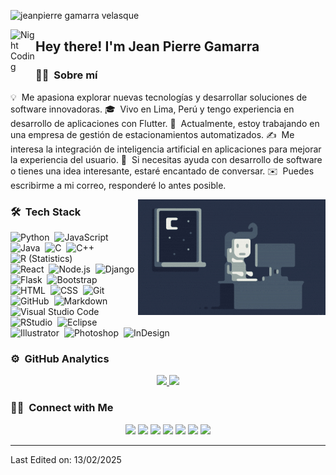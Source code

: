 ![jeanpierre gamarra velasque ](https://www.unilibre.edu.co/bogota/images/2018/septiembre/banner-sistemas.jpg)


<img alt="Night Coding" src="./assets/Hand%20Wave.gif" width='40' align="left"/><h2>Hey there! I'm Jean Pierre Gamarra</h2>

<!-- ## 👋 ¡Hola! Soy Jeanpierre -->

### 👨‍💻 &nbsp;Sobre mí

💡 &nbsp;Me apasiona explorar nuevas tecnologías y desarrollar soluciones de software innovadoras.
🎓 &nbsp;Vivo en Lima, Perú y tengo experiencia en desarrollo de aplicaciones con Flutter.
🌱 &nbsp;Actualmente, estoy trabajando en una empresa de gestión de estacionamientos automatizados.
✍️ &nbsp;Me interesa la integración de inteligencia artificial en aplicaciones para mejorar la experiencia del usuario.
💬 &nbsp;Si necesitas ayuda con desarrollo de software o tienes una idea interesante, estaré encantado de conversar.
✉️ &nbsp;Puedes escribirme a mi correo, responderé lo antes posible.

<img alt="Night Coding" src="https://raw.githubusercontent.com/AVS1508/AVS1508/master/assets/Night-Coding.gif" align="right"/>

### 🛠 &nbsp;Tech Stack

![Python](https://img.shields.io/badge/-Python-05122A?style=flat&logo=python)&nbsp;
![JavaScript](https://img.shields.io/badge/-JavaScript-05122A?style=flat&logo=javascript)&nbsp;
![Java](https://img.shields.io/badge/-Java-05122A?style=flat&logo=Java&logoColor=FFA518)&nbsp;
![C](https://img.shields.io/badge/-C-05122A?style=flat&logo=C&logoColor=A8B9CC)&nbsp;
![C++](https://img.shields.io/badge/-C++-05122A?style=flat&logo=C%2B%2B&logoColor=00599C)&nbsp;
![R (Statistics)](https://img.shields.io/badge/-R-05122A?style=flat&logo=R&logoColor=276DC3)\
![React](https://img.shields.io/badge/-React-05122A?style=flat&logo=react)&nbsp;
![Node.js](https://img.shields.io/badge/-Node.js-05122A?style=flat&logo=node.js)&nbsp;
![Django](https://img.shields.io/badge/-Django-05122A?style=flat&logo=django&logoColor=092E20)&nbsp;
![Flask](https://img.shields.io/badge/-Flask-05122A?style=flat&logo=flask)&nbsp;
![Bootstrap](https://img.shields.io/badge/-Bootstrap-05122A?style=flat&logo=bootstrap&logoColor=563D7C)\
![HTML](https://img.shields.io/badge/-HTML-05122A?style=flat&logo=HTML5)&nbsp;
![CSS](https://img.shields.io/badge/-CSS-05122A?style=flat&logo=CSS3&logoColor=1572B6)&nbsp;
![Git](https://img.shields.io/badge/-Git-05122A?style=flat&logo=git)&nbsp;
![GitHub](https://img.shields.io/badge/-GitHub-05122A?style=flat&logo=github)&nbsp;
![Markdown](https://img.shields.io/badge/-Markdown-05122A?style=flat&logo=markdown)\
![Visual Studio Code](https://img.shields.io/badge/-Visual%20Studio%20Code-05122A?style=flat&logo=visual-studio-code&logoColor=007ACC)&nbsp;
![RStudio](https://img.shields.io/badge/-RStudio-05122A?style=flat&logo=rstudio)&nbsp;
![Eclipse](https://img.shields.io/badge/-Eclipse-05122A?style=flat&logo=eclipse-ide&logoColor=2C2255)\
![Illustrator](https://img.shields.io/badge/-Illustrator-05122A?style=flat&logo=adobe-illustrator)&nbsp;
![Photoshop](https://img.shields.io/badge/-Photoshop-05122A?style=flat&logo=adobe-photoshop)&nbsp;
![InDesign](https://img.shields.io/badge/-InDesign-05122A?style=flat&logo=adobe-indesign)

### ⚙️ &nbsp;GitHub Analytics

<p align="center">
<a href="https://github.com/AVS1508">
  <img height="180em" src="https://github-readme-stats-eight-theta.vercel.app/api?username=AVS1508&show_icons=true&theme=algolia&include_all_commits=true&count_private=true"/>
  <img height="180em" src="https://github-readme-stats-eight-theta.vercel.app/api/top-langs/?username=AVS1508&layout=compact&langs_count=8&theme=algolia"/>
</a>
</p>

### 🤝🏻 &nbsp;Connect with Me

<p align="center">
<a href="#"><img src="https://img.shields.io/badge/-jeanpierre.com-3423A6?style=flat&logo=Google-Chrome&logoColor=white"/></a>
<a href="#"><img src="https://img.shields.io/badge/-jeanpierre%20G%20V-0077B5?style=flat&logo=Linkedin&logoColor=white"/></a>
<a href="#"><img src="https://img.shields.io/badge/-jeangamarra1@gmail.copm-D14836?style=flat&logo=Gmail&logoColor=white"/></a>
<a href="#"><img src="https://img.shields.io/badge/-@jeanpierre__-E4405F?style=flat&logo=Instagram&logoColor=white"/></a>
<a href="#"><img src="https://img.shields.io/badge/-@jeanpierre-1877F2?style=flat&logo=Facebook&logoColor=white"/></a>
<a href="#"><img src="https://img.shields.io/badge/-@jeanpierre-BD081C?style=flat&logo=Pinterest&logoColor=white"/></a>
<a href="#"><img src="https://img.shields.io/badge/-@jeanpierre-1769FF?style=flat&logo=Behance&logoColor=white"/></a>
</p>

-----

Last Edited on: 13/02/2025
